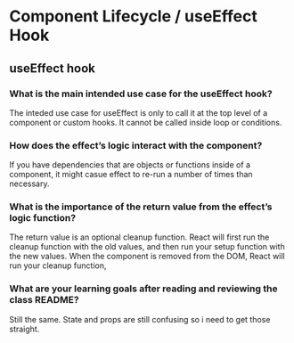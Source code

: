 # Component Lifecycle / useEffect Hook

## useEffect hook

### What is the main intended use case for the useEffect hook?

The inteded use case for useEffect is only to call it at the top level of a component or custom hooks. It cannot be called inside loop or conditions.

### How does the effect’s logic interact with the component?

If you have dependencies that are objects or functions inside of a component, it might casue effect to re-run a number of times than necessary.

### What is the importance of the return value from the effect’s logic function?

The return value is an optional cleanup function.  React will first run the cleanup function with the old values, and then run your setup function with the new values. When the component is removed from the DOM, React will run your cleanup function,

### What are your learning goals after reading and reviewing the class README?

Still the same. State and props are still confusing so i need to get those straight.
